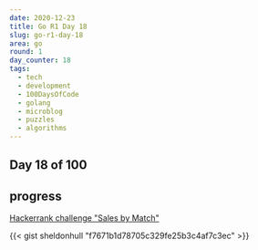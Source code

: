 ```yaml
---
date: 2020-12-23
title: Go R1 Day 18
slug: go-r1-day-18
area: go
round: 1
day_counter: 18
tags:
  - tech
  - development
  - 100DaysOfCode
  - golang
  - microblog
  - puzzles
  - algorithms
---
```


## Day 18 of 100

## progress

[Hackerrank challenge "Sales by Match"](https://www.hackerrank.com/challenges/sock-merchant/problem)

{{< gist sheldonhull  "f7671b1d78705c329fe25b3c4af7c3ec" >}}

